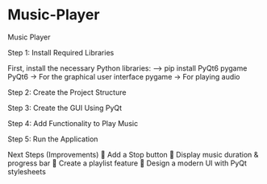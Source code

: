 # Music-Player
Music Player

Step 1: Install Required Libraries

First, install the necessary Python libraries:
--> pip install PyQt6 pygame
PyQt6 → For the graphical user interface
pygame → For playing audio

Step 2: Create the Project Structure

Step 3: Create the GUI Using PyQt

Step 4: Add Functionality to Play Music

Step 5: Run the Application

Next Steps (Improvements)
🎵 Add a Stop button 🎵 Display music duration & progress bar 🎵 Create a playlist feature 🎵 Design a modern UI with PyQt stylesheets


